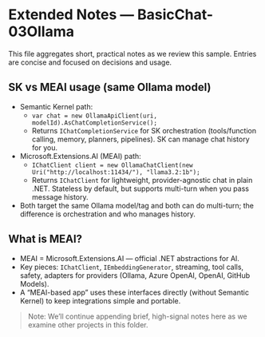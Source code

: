 # Extended Notes — BasicChat-03Ollama

This file aggregates short, practical notes as we review this sample. Entries are concise and focused on decisions and usage.

## SK vs MEAI usage (same Ollama model)

- Semantic Kernel path:
  - `var chat = new OllamaApiClient(uri, modelId).AsChatCompletionService();`
  - Returns `IChatCompletionService` for SK orchestration (tools/function calling, memory, planners, pipelines). SK can manage chat history for you.
- Microsoft.Extensions.AI (MEAI) path:
  - `IChatClient client = new OllamaChatClient(new Uri("http://localhost:11434/"), "llama3.2:1b");`
  - Returns `IChatClient` for lightweight, provider-agnostic chat in plain .NET. Stateless by default, but supports multi-turn when you pass message history.
- Both target the same Ollama model/tag and both can do multi-turn; the difference is orchestration and who manages history.

## What is MEAI?

- MEAI = Microsoft.Extensions.AI — official .NET abstractions for AI.
- Key pieces: `IChatClient`, `IEmbeddingGenerator`, streaming, tool calls, safety, adapters for providers (Ollama, Azure OpenAI, OpenAI, GitHub Models).
- A “MEAI-based app” uses these interfaces directly (without Semantic Kernel) to keep integrations simple and portable.

> Note: We’ll continue appending brief, high-signal notes here as we examine other projects in this folder.

